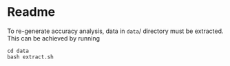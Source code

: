 # Readme
To re-generate accuracy analysis, data in `data`/ directory must be extracted. This can be achieved by running

	cd data
	bash extract.sh
	

	
	
